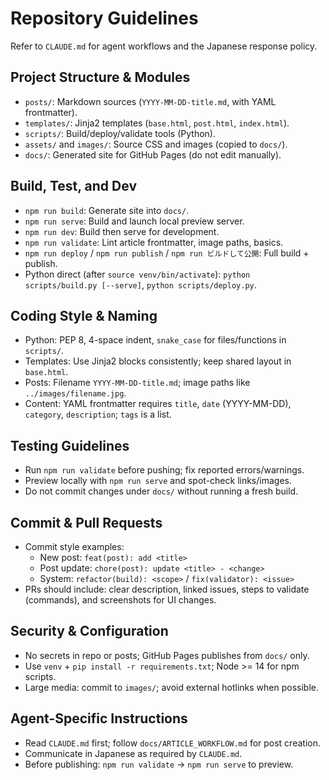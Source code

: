 # Repository Guidelines

Refer to `CLAUDE.md` for agent workflows and the Japanese response policy.

## Project Structure & Modules
- `posts/`: Markdown sources (`YYYY-MM-DD-title.md`, with YAML frontmatter).
- `templates/`: Jinja2 templates (`base.html`, `post.html`, `index.html`).
- `scripts/`: Build/deploy/validate tools (Python).
- `assets/` and `images/`: Source CSS and images (copied to `docs/`).
- `docs/`: Generated site for GitHub Pages (do not edit manually).

## Build, Test, and Dev
- `npm run build`: Generate site into `docs/`.
- `npm run serve`: Build and launch local preview server.
- `npm run dev`: Build then serve for development.
- `npm run validate`: Lint article frontmatter, image paths, basics.
- `npm run deploy` / `npm run publish` / `npm run ビルドして公開`: Full build + publish.
- Python direct (after `source venv/bin/activate`): `python scripts/build.py [--serve]`, `python scripts/deploy.py`.

## Coding Style & Naming
- Python: PEP 8, 4-space indent, `snake_case` for files/functions in `scripts/`.
- Templates: Use Jinja2 blocks consistently; keep shared layout in `base.html`.
- Posts: Filename `YYYY-MM-DD-title.md`; image paths like `../images/filename.jpg`.
- Content: YAML frontmatter requires `title`, `date` (YYYY-MM-DD), `category`, `description`; `tags` is a list.

## Testing Guidelines
- Run `npm run validate` before pushing; fix reported errors/warnings.
- Preview locally with `npm run serve` and spot-check links/images.
- Do not commit changes under `docs/` without running a fresh build.

## Commit & Pull Requests
- Commit style examples:
  - New post: `feat(post): add <title>`
  - Post update: `chore(post): update <title> - <change>`
  - System: `refactor(build): <scope>` / `fix(validator): <issue>`
- PRs should include: clear description, linked issues, steps to validate (commands), and screenshots for UI changes.

## Security & Configuration
- No secrets in repo or posts; GitHub Pages publishes from `docs/` only.
- Use `venv` + `pip install -r requirements.txt`; Node >= 14 for npm scripts.
- Large media: commit to `images/`; avoid external hotlinks when possible.

## Agent-Specific Instructions
- Read `CLAUDE.md` first; follow `docs/ARTICLE_WORKFLOW.md` for post creation.
- Communicate in Japanese as required by `CLAUDE.md`.
- Before publishing: `npm run validate` → `npm run serve` to preview.
